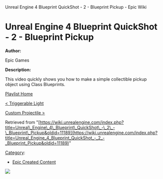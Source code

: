 Unreal Engine 4 Blueprint QuickShot - 2 - Blueprint Pickup - Epic Wiki                    

Unreal Engine 4 Blueprint QuickShot - 2 - Blueprint Pickup
==========================================================

**Author:**

Epic Games

**Description:**

This video quickly shows you how to make a simple collectible pickup object using Class Blueprints.

[Playlist Home](/Category:Epic_Video_Playlists "Category:Epic Video Playlists")

[< Triggerable Light](/Unreal_Engine_4_Blueprint_QuickShot_-_1_-_Triggerable_Light "Unreal Engine 4 Blueprint QuickShot - 1 - Triggerable Light")

[Custom Projectile >](/Unreal_Engine_4_Blueprint_QuickShot_-_3_-_Custom_Projectile "Unreal Engine 4 Blueprint QuickShot - 3 - Custom Projectile")

Retrieved from "[https://wiki.unrealengine.com/index.php?title=Unreal\_Engine\_4\_Blueprint\_QuickShot\_-\_2\_-\_Blueprint\_Pickup&oldid=11189](https://wiki.unrealengine.com/index.php?title=Unreal_Engine_4_Blueprint_QuickShot_-_2_-_Blueprint_Pickup&oldid=11189)"

[Category](/Special:Categories "Special:Categories"):

*   [Epic Created Content](/Category:Epic_Created_Content "Category:Epic Created Content")

  ![](https://tracking.unrealengine.com/track.png)